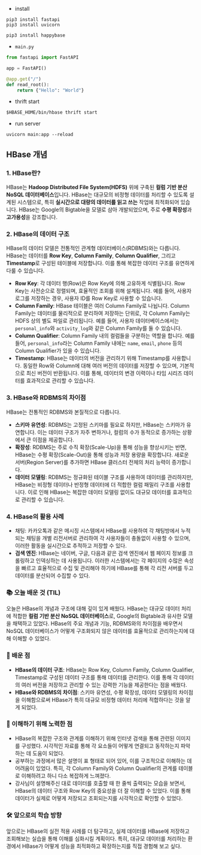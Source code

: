 - install

```
pip3 install fastapi
pip3 install uvicorn

pip3 install happybase
```

- `main.py`
```python
from fastapi import FastAPI

app = FastAPI()

@app.get("/")
def read_root():
    return {"Hello": "World"}
```

- thrift start
```
$HBASE_HOME/bin/hbase thrift start
```

- run server
```
uvicorn main:app --reload
```

## HBase 개념

### 1. **HBase란?**

HBase는 **Hadoop Distributed File System(HDFS)** 위에 구축된 **컬럼 기반 분산 NoSQL 데이터베이스**입니다. HBase는 대규모의 비정형 데이터를 처리할 수 있도록 설계된 시스템으로, 특히 **실시간으로 대량의 데이터를 읽고 쓰는** 작업에 최적화되어 있습니다. HBase는 Google의 Bigtable을 모델로 삼아 개발되었으며, 주로 **수평 확장성**과 **고가용성**을 강조합니다.

### 2. **HBase의 데이터 구조**

HBase의 데이터 모델은 전통적인 관계형 데이터베이스(RDBMS)와는 다릅니다. HBase는 데이터를 **Row Key**, **Column Family**, **Column Qualifier**, 그리고 **Timestamp**로 구성된 테이블에 저장합니다. 이를 통해 복잡한 데이터 구조를 유연하게 다룰 수 있습니다.

- **Row Key**: 각 데이터 행(Row)은 Row Key에 의해 고유하게 식별됩니다. Row Key는 사전순으로 정렬되며, 효율적인 조회를 위해 설계됩니다. 예를 들어, 사용자 로그를 저장하는 경우, 사용자 ID를 Row Key로 사용할 수 있습니다.
- **Column Family**: HBase 테이블은 여러 Column Family로 나뉩니다. Column Family는 데이터를 물리적으로 분리하여 저장하는 단위로, 각 Column Family는 HDFS 상의 별도 파일로 관리됩니다. 예를 들어, 사용자 데이터베이스에서는 `personal_info`와 `activity_log`와 같은 Column Family를 둘 수 있습니다.
- **Column Qualifier**: Column Family 내의 컬럼들을 구분하는 역할을 합니다. 예를 들어, `personal_info`라는 Column Family 내에는 `name`, `email`, `phone` 등의 Column Qualifier가 있을 수 있습니다.
- **Timestamp**: HBase는 데이터의 버전을 관리하기 위해 Timestamp를 사용합니다. 동일한 Row와 Column에 대해 여러 버전의 데이터를 저장할 수 있으며, 기본적으로 최신 버전이 반환됩니다. 이를 통해, 데이터의 변경 이력이나 타임 시리즈 데이터를 효과적으로 관리할 수 있습니다.
    

### 3. **HBase와 RDBMS의 차이점**

HBase는 전통적인 RDBMS와 본질적으로 다릅니다.

- **스키마 유연성**: RDBMS는 고정된 스키마를 필요로 하지만, HBase는 스키마가 유연합니다. 이는 데이터 구조가 자주 변하거나, 컬럼의 수가 동적으로 증가하는 상황에서 큰 이점을 제공합니다.
- **확장성**: RDBMS는 주로 수직 확장(Scale-Up)을 통해 성능을 향상시키는 반면, HBase는 수평 확장(Scale-Out)을 통해 성능과 저장 용량을 확장합니다. 새로운 서버(Region Server)를 추가하면 HBase 클러스터 전체의 처리 능력이 증가합니다.
- **데이터 모델링**: RDBMS는 정규화된 테이블 구조를 사용하여 데이터를 관리하지만, HBase는 비정형 데이터나 반정형 데이터에 더 적합한 컬럼 패밀리 구조를 사용합니다. 이로 인해 HBase는 복잡한 데이터 모델링 없이도 대규모 데이터를 효과적으로 관리할 수 있습니다.

### 4. **HBase의 활용 사례**

- 채팅: 카카오톡과 같은 메시징 시스템에서 HBase를 사용하여 각 채팅방에서 누적되는 채팅을 개별 리전서버로 관리하여 각 사용자들이 충돌없이 사용할 수 있으며, 이러한 활동을 실시간으로 추적하고 저장할 수 있다.
- **검색 엔진**: HBase는 네이버, 구글, 다음과 같은 검색 엔진에서 웹 페이지 정보를 크롤링하고 인덱싱하는 데 사용됩니다. 이러한 시스템에서는 각 페이지의 수많은 속성을 빠르고 효율적으로 수집 및 관리해야 하기에 HBase를 통해 각 리전 서버를 두고 데이터를 분산되어 수집할 수 있다.

### 📚 오늘 배운 것 (TIL)

오늘은 HBase의 개념과 구조에 대해 깊이 있게 배웠다. HBase는 대규모 데이터 처리에 적합한 **컬럼 기반 분산 NoSQL 데이터베이스**로, Google의 Bigtable과 유사한 모델을 채택하고 있었다. HBase의 주요 개념과 기능, RDBMS와의 차이점을 배우면서 NoSQL 데이터베이스가 어떻게 구조화되지 않은 데이터를 효율적으로 관리하는지에 대해 이해할 수 있었다.

### 📝 배운 점

- **HBase의 데이터 구조**: HBase는 Row Key, Column Family, Column Qualifier, Timestamp로 구성된 데이터 구조를 통해 데이터를 관리한다. 이를 통해 각 데이터의 여러 버전을 저장하고 관리할 수 있는 강력한 기능을 제공한다는 점을 배웠다.
- **HBase와 RDBMS의 차이점**: 스키마 유연성, 수평 확장성, 데이터 모델링의 차이점을 이해함으로써 HBase가 특히 대규모 비정형 데이터 처리에 적합하다는 것을 알게 되었다.

### 🤔 이해하기 위해 노력한 점

- HBase의 복잡한 구조와 관계를 이해하기 위해 인터넷 검색을 통해 관련된 이미지를 구성했다. 시각적인 자료를 통해 각 요소들이 어떻게 연결되고 동작하는지 파악하는 데 도움이 되었다.
- 공부하는 과정에서 많은 설명이 표 형태로 되어 있어, 이를 구조적으로 이해하는 데 어려움이 있었다. 특히, 각 Column Family와 Column Qualifier의 관계를 테이블로 이해하려고 하니 다소 복잡하게 느껴졌다.
- 강사님이 설명해주신 대로 데이터를 호출할 때 한 줄씩 출력되는 모습을 보면서, HBase의 데이터 구조와 Row Key의 중요성을 더 잘 이해할 수 있었다. 이를 통해 데이터가 실제로 어떻게 저장되고 조회되는지를 시각적으로 확인할 수 있었다.

### 🛠️ 앞으로의 학습 방향

앞으로는 HBase의 실전 적용 사례를 더 탐구하고, 실제 데이터를 HBase에 저장하고 조회해보는 실습을 통해 이해를 심화시킬 계획이다. 특히, 대규모 데이터를 처리하는 환경에서 HBase가 어떻게 성능을 최적화하고 확장하는지를 직접 경험해 보고 싶다.